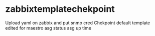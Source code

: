 # zabbixtemplatechekpoint
Upload yaml on zabbix and put snmp cred 
Chekpoint default template edited for maestro asg status asg up time 
